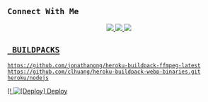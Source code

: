 ## ```Connect With Me```
<p align="center">
<a href="https://wa.me/918590822912"><img src="https://img.shields.io/badge/Contact Munavir-25D366?style=for-the-badge&logo=whatsapp&logoColor=white" />
<a href="http://instagram.com/_munavir._"><img src="https://img.shields.io/badge/Follow my Instagram-25D366?style=for-the-badge&logo=instagram&logoColor=white" />
<a href="https://youtube.com/channel/UCvAo9TZ1Pw9vrJ_0WYRyO3A"><img src="https://img.shields.io/badge/Subscribe -ff0000?style=for-the-badge&logo=youtube&logoColor=ff000000&link=https://www.youtube.com/c/BOTINDO" /><br>
</p>


## ` BUILDPACKS`

```
https://github.com/jonathanong/heroku-buildpack-ffmpeg-latest
https://github.com/clhuang/heroku-buildpack-webp-binaries.git
heroku/nodejs
```

[! [![[Deploy] Deploy](https://www.herokucdn.com/deploy/button.svg)](https://heroku.com/deploy?template=https://github.com/Janko8219/EvaMd/)
